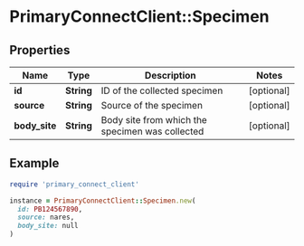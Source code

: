 # PrimaryConnectClient::Specimen

## Properties

| Name | Type | Description | Notes |
| ---- | ---- | ----------- | ----- |
| **id** | **String** | ID of the collected specimen | [optional] |
| **source** | **String** | Source of the specimen | [optional] |
| **body_site** | **String** | Body site from which the specimen was collected | [optional] |

## Example

```ruby
require 'primary_connect_client'

instance = PrimaryConnectClient::Specimen.new(
  id: PB124567890,
  source: nares,
  body_site: null
)
```

